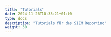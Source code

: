 ```yaml
---
title: "Tutorials"
date: 2024-11-26T10:35:21+01:00
type: docs
description: "Tutorials für das SIEM Reporting"
weight: 30
---
```


